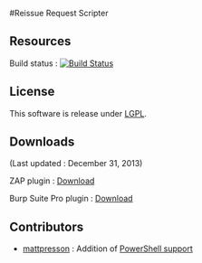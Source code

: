 #Reissue Request Scripter

## Resources

Build status : [![Build Status](https://travis-ci.org/h3xstream/http-script-generator.png)](https://travis-ci.org/h3xstream/http-script-generator)

## License

This software is release under [LGPL](http://www.gnu.org/licenses/lgpl.html).

## Downloads

(Last updated : December 31, 2013)

ZAP plugin : [Download](https://github.com/h3xstream/http-script-generator/blob/gh-pages/releases/zap/scriptgen-alpha-2.zap?raw=true)

Burp Suite Pro plugin : [Download](https://github.com/h3xstream/http-script-generator/blob/gh-pages/releases/burp/scriptgen-burp-plugin-2.jar?raw=true)

## Contributors

-   [mattpresson](https://github.com/mattpresson) : Addition of [PowerShell support](https://github.com/h3xstream/http-script-generator/commit/37cdbbb8e4bcd9ab47ec8b0f5974e29b24737e64)
